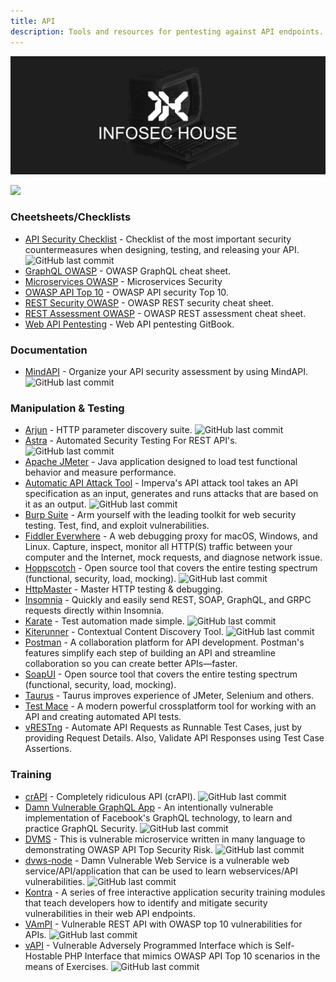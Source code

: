 ```yaml
---
title: API
description: Tools and resources for pentesting against API endpoints.
---
```


![](/assets/headers/header-logo.png)

![](https://img.shields.io/badge/Tools%20%26%20Resources%20Available-31-757575?style=for-the-badge)


### Cheetsheets/Checklists

* [API Security Checklist](https://github.com/shieldfy/API-Security-Checklist) - Checklist of the most important security countermeasures when designing, testing, and releasing your API. ![GitHub last commit](https://img.shields.io/github/last-commit/shieldfy/API-Security-Checklist?style=flat) 
* [GraphQL OWASP](https://cheatsheetseries.owasp.org/cheatsheets/REST_Security_Cheat_Sheet.html) - OWASP GraphQL cheat sheet. 
* [Microservices OWASP](https://cheatsheetseries.owasp.org/cheatsheets/Microservices_security.html) - Microservices Security
* [OWASP API Top 10](https://apisecurity.io/encyclopedia/content/owasp-api-security-top-10-cheat-sheet-a4.pdf) - OWASP API security Top 10. 
* [REST Security OWASP](https://cheatsheetseries.owasp.org/cheatsheets/REST_Security_Cheat_Sheet.html) - OWASP REST security cheat sheet. 
* [REST Assessment OWASP](https://cheatsheetseries.owasp.org/cheatsheets/REST_Assessment_Cheat_Sheet.html) - OWASP REST assessment cheat sheet. 
* [Web API Pentesting](https://book.hacktricks.xyz/pentesting/pentesting-web/web-api-pentesting) - Web API pentesting GitBook. 


### Documentation

* [MindAPI](https://github.com/dsopas/MindAPI) - Organize your API security assessment by using MindAPI. ![GitHub last commit](https://img.shields.io/github/last-commit/dsopas/MindAPI?style=flat)


### Manipulation & Testing

* [Arjun](https://github.com/s0md3v/Arjun) - HTTP parameter discovery suite. ![GitHub last commit](https://img.shields.io/github/last-commit/s0md3v/Arjun?style=flat)
* [Astra](https://github.com/flipkart-incubator/Astra) - Automated Security Testing For REST API's. ![GitHub last commit](https://img.shields.io/github/last-commit/flipkart-incubator/Astra?style=flat)
* [Apache JMeter](https://jmeter.apache.org/download_jmeter.cgi) - Java application designed to load test functional behavior and measure performance.
* [Automatic API Attack Tool](https://github.com/imperva/automatic-api-attack-tool) - Imperva's API attack tool takes an API specification as an input, generates and runs attacks that are based on it as an output. ![GitHub last commit](https://img.shields.io/github/last-commit/imperva/automatic-api-attack-tool?style=flat)
* [Burp Suite](https://portswigger.net/burp) - Arm yourself with the leading toolkit for web security testing. Test, find, and exploit vulnerabilities. 
* [Fiddler Everwhere](https://www.telerik.com/fiddler/fiddler-everywhere) - A web debugging proxy for macOS, Windows, and Linux. Capture, inspect, monitor all HTTP(S) traffic between your computer and the Internet, mock requests, and diagnose network issue. 
* [Hoppscotch](https://github.com/hoppscotch/hoppscotch) - Open source tool that covers the entire testing spectrum (functional, security, load, mocking). ![GitHub last commit](https://img.shields.io/github/last-commit/hoppscotch/hoppscotch?style=flat)
* [HttpMaster](https://www.httpmaster.net/) - Master HTTP testing & debugging.
* [Insomnia](https://insomnia.rest/) - Quickly and easily send REST, SOAP, GraphQL, and GRPC requests directly within Insomnia. 
* [Karate](https://github.com/intuit/karate) - Test automation made simple. ![GitHub last commit](https://img.shields.io/github/last-commit/intuit/karate?style=flat) 
* [Kiterunner](https://github.com/assetnote/kiterunner) - Contextual Content Discovery Tool. ![GitHub last commit](https://img.shields.io/github/last-commit/assetnote/kiterunner?style=flat)
* [Postman](https://www.postman.com/) - A collaboration platform for API development. Postman's features simplify each step of building an API and streamline collaboration so you can create better APIs—faster. 
* [SoapUI](https://www.soapui.org/tools/soapui/) - Open source tool that covers the entire testing spectrum (functional, security, load, mocking).
* [Taurus](https://gettaurus.org/) - Taurus improves experience of JMeter, Selenium and others.
* [Test Mace](https://testmace.com/) - A modern powerful crossplatform tool for working with an API and creating automated API tests. 
* [vRESTng](https://vrest.io) - Automate API Requests as Runnable Test Cases, just by providing Request Details. Also, Validate API Responses using Test Case Assertions.

### Training

* [crAPI](https://github.com/OWASP/crAPI) - Completely ridiculous API (crAPI). ![GitHub last commit](https://img.shields.io/github/last-commit/OWASP/crAPI?style=flat)
* [Damn Vulnerable GraphQL App](https://github.com/dolevf/Damn-Vulnerable-GraphQL-Application) - An intentionally vulnerable implementation of Facebook's GraphQL technology, to learn and practice GraphQL Security. ![GitHub last commit](https://img.shields.io/github/last-commit/dolevf/Damn-Vulnerable-GraphQL-Application?style=flat)
* [DVMS](https://github.com/ne0z/DamnVulnerableMicroServices) - This is vulnerable microservice written in many language to demonstrating OWASP API Top Security Risk. ![GitHub last commit](https://img.shields.io/github/last-commit/ne0z/DamnVulnerableMicroServices?style=flat)
* [dvws-node](https://github.com/snoopysecurity/dvws-node) - Damn Vulnerable Web Service is a vulnerable web service/API/application that can be used to learn webservices/API vulnerabilities. ![GitHub last commit](https://img.shields.io/github/last-commit/snoopysecurity/dvws-node?style=flat) 
* [Kontra](https://application.security/free/owasp-top-10-API) - A series of free interactive application security training modules that teach developers how to identify and mitigate security vulnerabilities in their web API endpoints.
* [VAmPI](https://github.com/erev0s/VAmPI) - Vulnerable REST API with OWASP top 10 vulnerabilities for APIs. ![GitHub last commit](https://img.shields.io/github/last-commit/erev0s/VAmPI?style=flat)
* [vAPI](https://github.com/roottusk/vapi) - Vulnerable Adversely Programmed Interface which is Self-Hostable PHP Interface that mimics OWASP API Top 10 scenarios in the means of Exercises. ![GitHub last commit](https://img.shields.io/github/last-commit/roottusk/vapi?style=flat)
